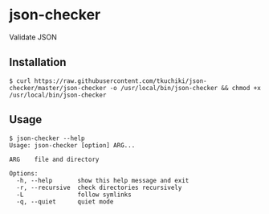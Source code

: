 json-checker
============

Validate JSON

## Installation

~~~~
$ curl https://raw.githubusercontent.com/tkuchiki/json-checker/master/json-checker -o /usr/local/bin/json-checker && chmod +x /usr/local/bin/json-checker
~~~~

## Usage

~~~~
$ json-checker --help
Usage: json-checker [option] ARG...

ARG    file and directory

Options:
  -h, --help       show this help message and exit
  -r, --recursive  check directories recursively
  -L               follow symlinks
  -q, --quiet      quiet mode
~~~~
